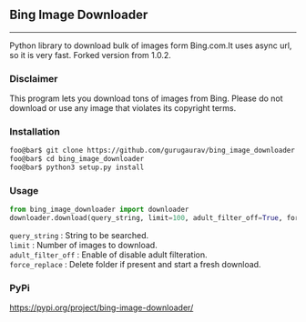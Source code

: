 
## Bing Image Downloader
<hr>

Python library to download bulk of images form Bing.com.It uses async url, so it is very fast. Forked version from 1.0.2.<br/>


### Disclaimer<br />

This program lets you download tons of images from Bing.
Please do not download or use any image that violates its copyright terms. 

### Installation <br />

```bash
foo@bar$ git clone https://github.com/gurugaurav/bing_image_downloader
foo@bar$ cd bing_image_downloader
foo@bar$ python3 setup.py install
```

### Usage <br />
```python
from bing_image_downloader import downloader
downloader.download(query_string, limit=100, adult_filter_off=True, force_replace=False)
```

`query_string` : String to be searched.<br />
`limit` : Number of images to download.<br />
`adult_filter_off` : Enable of disable adult filteration.<br />
`force_replace` : Delete folder if present and start a fresh download.<br />





### PyPi <br />
https://pypi.org/project/bing-image-downloader/
  



